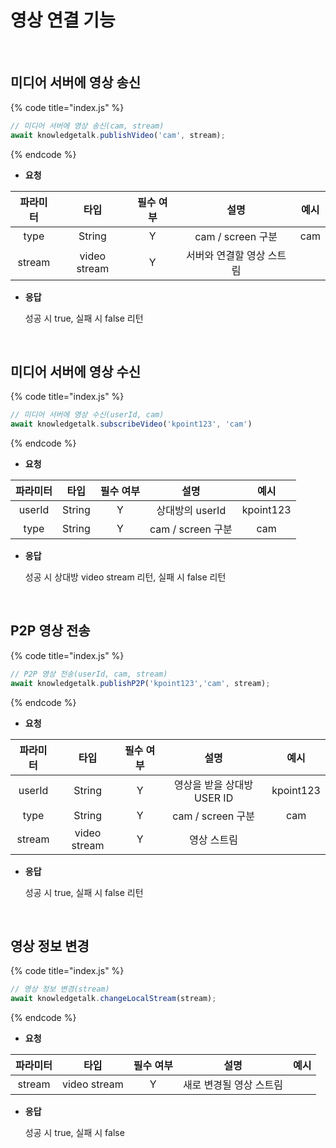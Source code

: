 # 영상 연결 기능

<br>

## 미디어 서버에 영상 송신

{% code title="index.js" %}
```javascript
// 미디어 서버에 영상 송신(cam, stream)
await knowledgetalk.publishVideo('cam', stream);
```
{% endcode %}

- **요청**

| <center>**파라미터**</center> | <center>**타입**</center> | <center>**필수 여부**</center> |   <center>**설명**</center>   |   <center>**예시**</center>   |
|:-:|:-:|:-:|:-:|:-:|
|              type             |           String          |                Y               |       cam / screen 구분       |              cam              |
|             stream            |        video stream       |                Y               |    서버와 연결할 영상 스트림   |                               |

- **응답**

  성공 시 true, 실패 시 false 리턴

<br>

## 미디어 서버에 영상 수신

{% code title="index.js" %}
```javascript
// 미디어 서버에 영상 수신(userId, cam)
await knowledgetalk.subscribeVideo('kpoint123', 'cam')
```
{% endcode %}
    
- **요청**

| <center>**파라미터**</center> | <center>**타입**</center> | <center>**필수 여부**</center> |   <center>**설명**</center>   |   <center>**예시**</center>   |
|:-:|:-:|:-:|:-:|:-:|
|             userId            |           String          |                Y               |         상대방의 userId        |           kpoint123          |
|              type             |           String          |                Y               |        cam / screen 구분       |              cam             |

- **응답**

  성공 시 상대방 video stream 리턴, 실패 시 false 리턴

<br>

## P2P 영상 전송

{% code title="index.js" %}
```javascript
// P2P 영상 전송(userId, cam, stream)
await knowledgetalk.publishP2P('kpoint123','cam', stream);
```
{% endcode %}

- **요청**

| <center>**파라미터**</center> | <center>**타입**</center> | <center>**필수 여부**</center> |   <center>**설명**</center>   |   <center>**예시**</center>   |
|:-:|:-:|:-:|:-:|:-:|
|             userId            |           String          |                Y               |   영상을 받을 상대방 USER ID   |            kpoint123          |
|              type             |           String          |                Y               |       cam / screen 구분       |              cam              |
|             stream            |        video stream       |                Y               |          영상 스트림          |                                |

- **응답**

  성공 시 true, 실패 시 false 리턴

<br>

## 영상 정보 변경

{% code title="index.js" %}
```javascript
// 영상 정보 변경(stream)
await knowledgetalk.changeLocalStream(stream);
```
{% endcode %}

- **요청**

| <center>**파라미터**</center> | <center>**타입**</center> | <center>**필수 여부**</center> |   <center>**설명**</center>   |   <center>**예시**</center>   |
|:-:|:-:|:-:|:-:|:-:|
|             stream            |        video stream       |                Y               |     새로 변경될 영상 스트림     |                               |

- **응답**

  성공 시 true, 실패 시 false